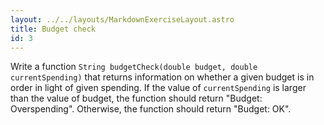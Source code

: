 ```yaml
---
layout: ../../layouts/MarkdownExerciseLayout.astro
title: Budget check
id: 3
---
```


Write a function `String budgetCheck(double budget, double currentSpending)` that returns information on whether a given budget is in order in light of given spending. If the value of `currentSpending` is larger than the value of budget, the function should return "Budget: Overspending". Otherwise, the function should return "Budget: OK".